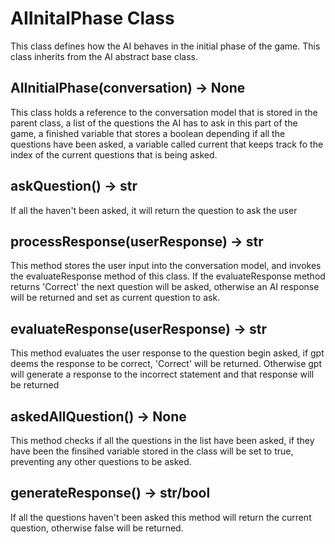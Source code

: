 # AIInitalPhase Class
This class defines how the AI behaves in the initial phase of the game. This class inherits from the AI abstract base class.

## AIInitialPhase(conversation) -> None
This class holds a reference to the conversation model that is stored in the parent class, a list of the questions the AI has to ask in this part of the game, a finished variable that stores a boolean depending if all the questions have been asked, a variable called current that keeps track fo the index of the current questions that is being asked. 

## askQuestion() -> str
If all the haven't been asked, it will return the question to ask the user

## processResponse(userResponse) -> str
This method stores the user input into the conversation model, and invokes the evaluateResponse method of this class. If the evaluateResponse method returns 'Correct' the next question will be asked, otherwise an AI response will be returned and set as current question to ask.

## evaluateResponse(userResponse) ->  str
This method evaluates the user response to the question begin asked, if gpt deems the response to be correct, 'Correct' will be returned. Otherwise gpt will generate a response to the incorrect statement and that response will be returned

## askedAllQuestion() -> None
This method checks if all the questions in the list have been asked, if they have been the finsihed variable stored in the class will be set to true, preventing any other questions to be asked.

## generateResponse() -> str/bool
If all the questions haven't been asked this method will return the current question, otherwise false will be returned.